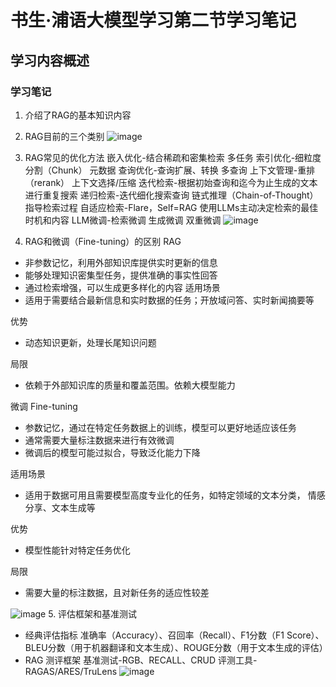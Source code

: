 # 书生·浦语大模型学习第二节学习笔记
## 学习内容概述
### 学习笔记
1. 介绍了RAG的基本知识内容
2. RAG目前的三个类别
![image](https://github.com/PURE281/my_dream/assets/93171238/25a91afe-bd5b-42c1-836d-dd2f0a8fa7e4)
3. RAG常见的优化方法
嵌入优化-结合稀疏和密集检索 多任务
索引优化-细粒度分割（Chunk） 元数据
查询优化-查询扩展、转换 多查询
上下文管理-重排（rerank） 上下文选择/压缩
迭代检索-根据初始查询和迄今为止生成的文本进行重复搜索
递归检索-迭代细化搜索查询 链式推理（Chain-of-Thought）指导检索过程
自适应检索-Flare，Self=RAG 使用LLMs主动决定检索的最佳时机和内容
LLM微调-检索微调 生成微调 双重微调
![image](https://github.com/PURE281/my_dream/assets/93171238/fcd0a700-2f21-4cc9-8933-d872c2c8b4ae)

4. RAG和微调（Fine-tuning）的区别 
RAG
- 非参数记忆，利用外部知识库提供实时更新的信息
- 能够处理知识密集型任务，提供准确的事实性回答
- 通过检索增强，可以生成更多样化的内容
适用场景
- 适用于需要结合最新信息和实时数据的任务；开放域问答、实时新闻摘要等

优势
- 动态知识更新，处理长尾知识问题

局限
- 依赖于外部知识库的质量和覆盖范围。依赖大模型能力

微调 Fine-tuning
- 参数记忆，通过在特定任务数据上的训练，模型可以更好地适应该任务
- 通常需要大量标注数据来进行有效微调
- 微调后的模型可能过拟合，导致泛化能力下降

适用场景
- 适用于数据可用且需要模型高度专业化的任务，如特定领域的文本分类， 情感分享、文本生成等

优势
- 模型性能针对特定任务优化

局限
- 需要大量的标注数据，且对新任务的适应性较差

![image](https://github.com/PURE281/my_dream/assets/93171238/560e6027-e90b-443f-83b4-52f353ff2bf8)
5. 评估框架和基准测试
- 经典评估指标
准确率（Accuracy）、召回率（Recall）、F1分数（F1 Score）、BLEU分数（用于机器翻译和文本生成）、ROUGE分数（用于文本生成的评估）
- RAG 测评框架
基准测试-RGB、RECALL、CRUD
评测工具-RAGAS/ARES/TruLens
![image](https://github.com/PURE281/my_dream/assets/93171238/d2316701-54fb-4f3f-9dd9-10bb96e018f5)
